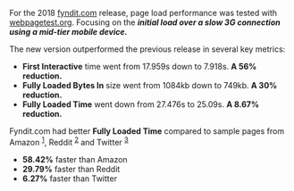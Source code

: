 For the 2018 [fyndit.com](//www.fyndit.com/wanted_found') release, page load performance was tested with [webpagetest.org](//webpagetest.org). Focusing on the **_initial load over a slow 3G connection using a mid-tier mobile device._**

The new version outperformed the previous release in several key metrics:

- **First Interactive** time went from 17.959s down to 7.918s. **A 56% reduction.**
- **Fully Loaded Bytes In** size went from 1084kb down to 749kb. **A 30% reduction.**
- **Fully Loaded Time** went down from 27.476s to 25.09s. **A 8.67% reduction.**


Fyndit.com had better **Fully Loaded Time** compared to sample pages from Amazon 
<sup>[1](//www.amazon.com/Instant-Pot-Muti-Use-Programmable-Pressure/dp/B01MFEBQH1?pd_rd_wg=..._gw_ri&pf_rd_r=Q7PY8RX7D8SFP21X309C&pf_rd_p=7b6d690e-1944-54ab-a4d2-4eb3bd7e198b)</sup>, 
Reddit 
<sup>[2](//www.reddit.com/r/mildlyinteresting/comments/7a2kjo/my_tape_dispenser_broke_and_it_was_filled_with/)</sup> 
and Twitter 
<sup>[3](//mobile.twitter.com/HarjitSajjan/status/926133170097057792)</sup>

- **58.42%** faster than Amazon
- **29.79%** faster than Reddit
- **6.27%** faster than Twitter
